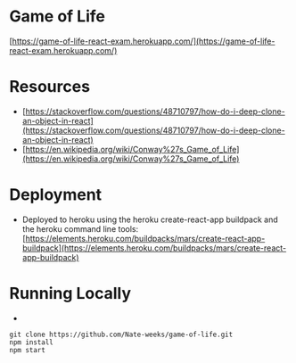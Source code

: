 Game of Life
========

[https://game-of-life-react-exam.herokuapp.com/](https://game-of-life-react-exam.herokuapp.com/)

Resources
=========
* [https://stackoverflow.com/questions/48710797/how-do-i-deep-clone-an-object-in-react](https://stackoverflow.com/questions/48710797/how-do-i-deep-clone-an-object-in-react)
* [https://en.wikipedia.org/wiki/Conway%27s_Game_of_Life](https://en.wikipedia.org/wiki/Conway%27s_Game_of_Life)

Deployment
=========

* Deployed to heroku using the heroku create-react-app buildpack and the heroku command line tools:  [https://elements.heroku.com/buildpacks/mars/create-react-app-buildpack](https://elements.heroku.com/buildpacks/mars/create-react-app-buildpack)

Running Locally
==========

*
```
git clone https://github.com/Nate-weeks/game-of-life.git
npm install
npm start
```
